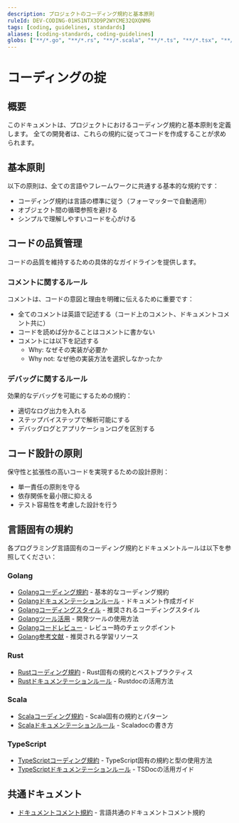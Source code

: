 ```yaml
---
description: プロジェクトのコーディング規約と基本原則
ruleId: DEV-CODING-01HS1NTX3D9P2WYCME32QXQNM6
tags: [coding, guidelines, standards]
aliases: [coding-standards, coding-guidelines]
globs: ["**/*.go", "**/*.rs", "**/*.scala", "**/*.ts", "**/*.tsx", "**/*.js", "**/*.jsx"]
---
```


# コーディングの掟

## 概要

このドキュメントは、プロジェクトにおけるコーディング規約と基本原則を定義します。
全ての開発者は、これらの規約に従ってコードを作成することが求められます。

## 基本原則

以下の原則は、全ての言語やフレームワークに共通する基本的な規約です：

- コーディング規約は言語の標準に従う（フォーマッターで自動適用）
- オブジェクト間の循環参照を避ける
- シンプルで理解しやすいコードを心がける

## コードの品質管理

コードの品質を維持するための具体的なガイドラインを提供します。

### コメントに関するルール

コメントは、コードの意図と理由を明確に伝えるために重要です：

- 全てのコメントは英語で記述する（コード上のコメント、ドキュメントコメント共に）
- コードを読めば分かることはコメントに書かない
- コメントには以下を記述する
  - Why: なぜその実装が必要か
  - Why not: なぜ他の実装方法を選択しなかったか

### デバッグに関するルール

効果的なデバッグを可能にするための規約：

- 適切なログ出力を入れる
- ステップバイステップで解析可能にする
- デバッグログとアプリケーションログを区別する

## コード設計の原則

保守性と拡張性の高いコードを実現するための設計原則：

- 単一責任の原則を守る
- 依存関係を最小限に抑える
- テスト容易性を考慮した設計を行う

## 言語固有の規約

各プログラミング言語固有のコーディング規約とドキュメントルールは以下を参照してください：

### Golang

- [Golangコーディング規約](coding/golang.md) - 基本的なコーディング規約
- [Golangドキュメンテーションルール](coding/golang/golangdoc.md) - ドキュメント作成ガイド
- [Golangコーディングスタイル](coding/golang/golangstyle.md) - 推奨されるコーディングスタイル
- [Golangツール活用](coding/golang/golangtools.md) - 開発ツールの使用方法
- [Golangコードレビュー](coding/golang/golangreview.md) - レビュー時のチェックポイント
- [Golang参考文献](coding/golang/golangrefs.md) - 推奨される学習リソース

### Rust

- [Rustコーディング規約](coding/rust.md) - Rust固有の規約とベストプラクティス
- [Rustドキュメンテーションルール](coding/rust/rustdoc.md) - Rustdocの活用方法

### Scala

- [Scalaコーディング規約](coding/scala.md) - Scala固有の規約とパターン
- [Scalaドキュメンテーションルール](coding/scala/scaladoc.md) - Scaladocの書き方

### TypeScript

- [TypeScriptコーディング規約](coding/typescript.md) - TypeScript固有の規約と型の使用方法
- [TypeScriptドキュメンテーションルール](coding/typescript/tsdoc.md) - TSDocの活用ガイド

## 共通ドキュメント

- [ドキュメントコメント規約](coding/doc_comment.md) - 言語共通のドキュメントコメント規約
